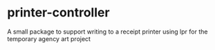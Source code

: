 printer-controller
==================

A small package to support writing to a receipt printer using lpr for the temporary agency art project
